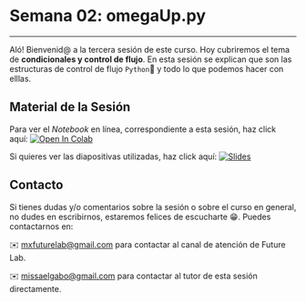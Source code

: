 # Semana 02: omegaUp.py

----

Aló! Bienvenid@ a la tercera sesión de este curso. Hoy cubriremos el tema de **condicionales y control de flujo**. En esta sesión se explican que son las estructuras de control de flujo  `Python`🐍 y todo lo que podemos hacer con elllas.

## Material de la Sesión

Para ver el *Notebook* en línea, correspondiente a esta sesión, haz click aquí: [![Open In Colab](https://colab.research.google.com/assets/colab-badge.svg)](https://colab.research.google.com/github/GabrielMissael/omegaUp.py/blob/master/Semana%2002/Cheat_sheet(referencia).ipynb)

Si quieres ver las diapositivas utilizadas, haz click aquí: [![Slides](https://img.shields.io/badge/Slides-Google%20Slides-tomato)](https://docs.google.com/presentation/d/e/2PACX-1vRV5W0jXgXUBJQlMlHl3EUJ5ZcVVRp-yPGEZ7JVTG5ma-FFY7-GRJTxRsIRzfuz27UddDncu3hqvP7y/pub?start=true&loop=true&delayms=60000)

## Contacto

Si tienes dudas y/o comentarios sobre la sesión o sobre el curso en general, no dudes en escribirnos, estaremos felices de escucharte 😁. Puedes contactarnos en:

✉️ mxfuturelab@gmail.com para contactar al canal de atención de Future Lab.

✉️ missaelgabo@gmail.com para contactar al tutor de esta sesión directamente.
